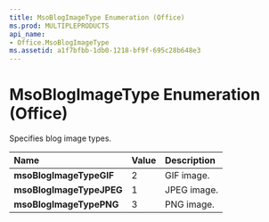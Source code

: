 ```yaml
---
title: MsoBlogImageType Enumeration (Office)
ms.prod: MULTIPLEPRODUCTS
api_name:
- Office.MsoBlogImageType
ms.assetid: a1f7bfbb-1db0-1218-bf9f-695c28b648e3
---
```



# MsoBlogImageType Enumeration (Office)

Specifies blog image types.



|**Name**|**Value**|**Description**|
|:-----|:-----|:-----|
|**msoBlogImageTypeGIF**|2|GIF image.|
|**msoBlogImageTypeJPEG**|1|JPEG image.|
|**msoBlogImageTypePNG**|3|PNG image.|

